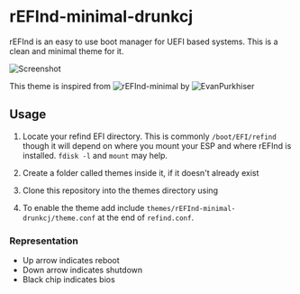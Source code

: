 # rEFInd-minimal-drunkcj
rEFInd is an easy to use boot manager for UEFI based systems. This is a clean and minimal theme for it.

![Screenshot](https://i.imgur.com/TCKkbpp.jpg)

This theme is inspired from ![rEFInd-minimal](https://github.com/EvanPurkhiser/rEFInd-minimal) by ![EvanPurkhiser](https://github.com/EvanPurkhiser)
## Usage
1. Locate your refind EFI directory. This is commonly ```/boot/EFI/refind``` though it will depend on where you mount your ESP and where rEFInd is installed.  ```fdisk -l``` and ```mount``` may help.

2. Create a folder called themes inside it, if it doesn't already exist 
3. Clone this repository into the themes directory using
4. To enable the theme add include ```themes/rEFInd-minimal-drunkcj/theme.conf``` at the end of ```refind.conf```.
### Representation
* Up arrow indicates reboot
* Down arrow indicates shutdown
* Black chip indicates bios
